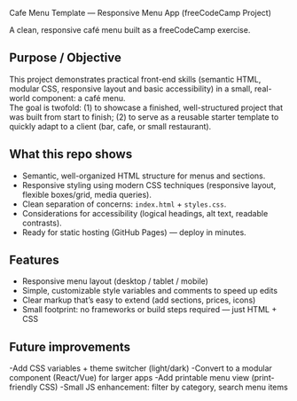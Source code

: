 Cafe Menu Template — Responsive Menu App (freeCodeCamp Project)

A clean, responsive café menu built as a freeCodeCamp exercise.

## Purpose / Objective
This project demonstrates practical front-end skills (semantic HTML, modular CSS, responsive layout and basic accessibility) in a small, real-world component: a café menu.  
The goal is twofold: (1) to showcase a finished, well-structured project that was built from start to finish; (2) to serve as a reusable starter template to quickly adapt to a client (bar, cafe, or small restaurant).
## What this repo shows
- Semantic, well-organized HTML structure for menus and sections.
- Responsive styling using modern CSS techniques (responsive layout, flexible boxes/grid, media queries).
- Clean separation of concerns: `index.html` + `styles.css`.
- Considerations for accessibility (logical headings, alt text, readable contrasts).
- Ready for static hosting (GitHub Pages) — deploy in minutes.

## Features
- Responsive menu layout (desktop / tablet / mobile)
- Simple, customizable style variables and comments to speed up edits
- Clear markup that’s easy to extend (add sections, prices, icons)
- Small footprint: no frameworks or build steps required — just HTML + CSS

## Future improvements
-Add CSS variables + theme switcher (light/dark)
-Convert to a modular component (React/Vue) for larger apps
-Add printable menu view (print-friendly CSS)
-Small JS enhancement: filter by category, search menu items

